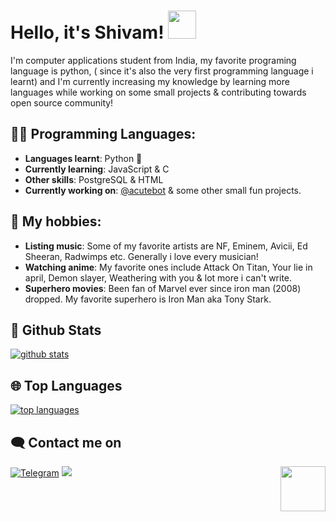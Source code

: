 # Hello, it's Shivam! <img src="https://raw.githubusercontent.com/MartinHeinz/MartinHeinz/master/wave.gif" width="45px">

I'm computer applications student from India, my favorite programing language is python, ( since it's also the very first programming language i learnt) and I'm currently increasing my knowledge by learning more languages while working on some small projects & contributing towards open source community!
## 👨‍💻 Programming Languages:

- **Languages learnt**: Python :snake:
- **Currently learning**: JavaScript & C
- **Other skills**: PostgreSQL & HTML
- **Currently working on**: [@acutebot](http://t.me/acutebot) & some other small fun projects.

## 💙 My hobbies:
- **Listing music**: Some of my favorite artists are NF, Eminem, Avicii, Ed Sheeran, Radwimps etc. Generally i love every musician!
- **Watching anime**: My favorite ones include Attack On Titan, Your lie in april, Demon slayer, Weathering with you & lot more i can't write.
- **Superhero movies**: Been fan of Marvel ever since iron man (2008) dropped. My favorite superhero is Iron Man aka Tony Stark.

##  🐙 **Github Stats**

[![github stats](https://github-readme-stats.vercel.app/api?username=starry69&show_icons=true&theme=radical)](https://github.com/starry69)

## 🌐 **Top Languages**

[![top languages](https://github-readme-stats.vercel.app/api/top-langs/?username=starry69&show_icons=true&theme=radical&layout=compact)](https://github.com/starry69)
   

## 🗨️ Contact me on


[![Telegram](https://img.shields.io/badge/telegram-1b77FF.svg?style=for-the-badge&logo=telegram)](https://t.me/starryboi)
<a href="https://twitter.com/starry_shivam"><img src="https://img.shields.io/badge/Twitter-blue.svg?style=for-the-badge&logo=twitter"></a> <img src="https://64.media.tumblr.com/34784257378ce2c51675599159735772/tumblr_nd3b8i2gL01sedjuto1_400.gifv" align="right" width="72"/>
